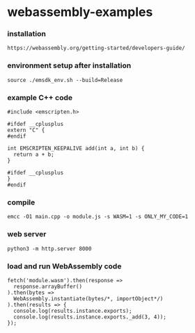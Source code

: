 # webassembly-examples

### installation
```
https://webassembly.org/getting-started/developers-guide/
```

### environment setup after installation
```
source ./emsdk_env.sh --build=Release
```

### example C++ code
```
#include <emscripten.h>

#ifdef __cplusplus
extern "C" {
#endif

int EMSCRIPTEN_KEEPALIVE add(int a, int b) {
  return a + b;
}

#ifdef __cplusplus
}
#endif
```

### compile
```
emcc -O1 main.cpp -o module.js -s WASM=1 -s ONLY_MY_CODE=1
```

### web server
```
python3 -m http.server 8000
```

### load and run WebAssembly code
```
fetch('module.wasm').then(response =>
  response.arrayBuffer()
).then(bytes =>
  WebAssembly.instantiate(bytes/*, importObject*/)
).then(results => {
  console.log(results.instance.exports);
  console.log(results.instance.exports._add(3, 4));
});
```
